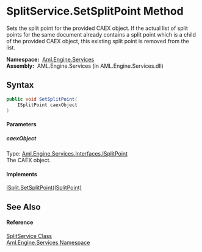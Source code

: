 SplitService.SetSplitPoint Method
=================================
Sets the split point for the provided CAEX object. If the actual list of split points for the same document already contains a split point which is a child of the provided CAEX object, this existing split point is removed from the list.

  **Namespace:**  [Aml.Engine.Services][1]  
  **Assembly:**  AML.Engine.Services (in AML.Engine.Services.dll)

Syntax
------

```csharp
public void SetSplitPoint(
	ISplitPoint caexObject
)
```

#### Parameters

##### *caexObject*
Type: [Aml.Engine.Services.Interfaces.ISplitPoint][2]  
The CAEX object.

#### Implements
[ISplit.SetSplitPoint(ISplitPoint)][3]  


See Also
--------

#### Reference
[SplitService Class][4]  
[Aml.Engine.Services Namespace][1]  

[1]: ../README.md
[2]: ../../Aml.Engine.Services.Interfaces/ISplitPoint/README.md
[3]: ../../Aml.Engine.Services.Interfaces/ISplit/SetSplitPoint.md
[4]: README.md
[5]: https://www.automationml.org
[6]: ../../icons/logoShade.png